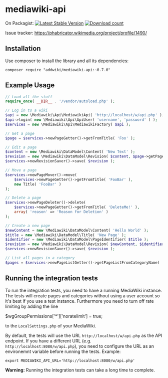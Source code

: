 mediawiki-api
==================

On Packagist:
[![Latest Stable Version](https://poser.pugx.org/addwiki/mediawiki-api/version.png)](https://packagist.org/packages/addwiki/mediawiki-api)
[![Download count](https://poser.pugx.org/addwiki/mediawiki-api/d/total.png)](https://packagist.org/packages/addwiki/mediawiki-api)

Issue tracker: https://phabricator.wikimedia.org/project/profile/1490/

## Installation

Use composer to install the library and all its dependencies:

    composer require "addwiki/mediawiki-api:~0.7.0"

## Example Usage

```php
// Load all the stuff
require_once( __DIR__ . '/vendor/autoload.php' );

// Log in to a wiki
$api = new \Mediawiki\Api\MediawikiApi( 'http://localhost/w/api.php' );
$api->login( new \Mediawiki\Api\ApiUser( 'username', 'password' ) );
$services = new \Mediawiki\Api\MediawikiFactory( $api );

// Get a page
$page = $services->newPageGetter()->getFromTitle( 'Foo' );

// Edit a page
$content = new \Mediawiki\DataModel\Content( 'New Text' );
$revision = new \Mediawiki\DataModel\Revision( $content, $page->getPageIdentifier() );
$services->newRevisionSaver()->save( $revision );

// Move a page
$services->newPageMover()->move(
	$services->newPageGetter()->getFromTitle( 'FooBar' ),
	new Title( 'FooBar' )
);

// Delete a page
$services->newPageDeleter()->delete(
	$services->newPageGetter()->getFromTitle( 'DeleteMe!' ),
	array( 'reason' => 'Reason for Deletion' )
);

// Create a new page
$newContent = new \Mediawiki\DataModel\Content( 'Hello World' );
$title = new \Mediawiki\DataModel\Title( 'New Page' );
$identifier = new \Mediawiki\DataModel\PageIdentifier( $title );
$revision = new \Mediawiki\DataModel\Revision( $newContent, $identifier );
$services->newRevisionSaver()->save( $revision );

// List all pages in a category
$pages = $services->newPageListGetter()->getPageListFromCategoryName( 'Category:Cat name' );
```

## Running the integration tests

To run the integration tests, you need to have a running MediaWiki instance. The tests will create pages and categories without using a user account so it's best if you use a test instance. Furthermore you need to turn off rate limiting by adding the line

   $wgGroupPermissions['*']['noratelimit'] = true;

to the `LocalSettings.php` of your MediaWiki.

By default, the tests will use the URL `http://localhost/w/api.php` as the API endpoint. If you have a different URL (e.g. `http://localhost:8080/w/api.php`), you need to configure the URL as an environemnt variable before running the tests. Example:

    export MEDIAWIKI_API_URL='http://localhost:8080/w/api.php'

**Warning:** Running the integration tests can take a long time to complete.
